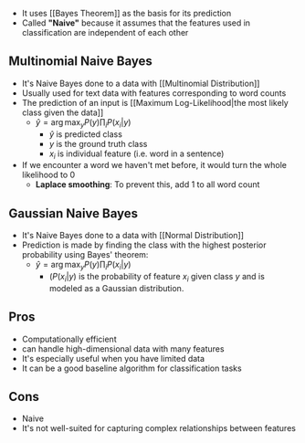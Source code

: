 - It uses [[Bayes Theorem]] as the basis for its prediction
- Called **"Naive"** because it assumes that the features used in classification are independent of each other
## Multinomial Naive Bayes
- It's Naive Bayes done to a data with [[Multinomial Distribution]]
- Usually used for text data with features corresponding to word counts
- The prediction of an input is [[Maximum Log-Likelihood|the most likely class given the data]]
	- $\hat{y} = \arg\max_{y} P(y) \prod_{i} P(x_i | y)$
		- $\hat{y}$ is predicted class
		- $y$ is the ground truth class
		- $x_i$ is individual feature (i.e. word in a sentence)
- If we encounter a word we haven't met before, it would turn the whole likelihood to 0
	- **Laplace smoothing**: To prevent this, add 1 to all word count 
## Gaussian Naive Bayes
- It's Naive Bayes done to a data with [[Normal Distribution]]
- Prediction is made by finding the class with the highest posterior probability using Bayes' theorem: 
	- $\hat{y} = \arg\max_{y} P(y) \prod_{i} P(x_i | y)$ 
		- $(P(x_i | y)$ is the probability of feature $x_i$ given class $y$ and is modeled as a Gaussian distribution.
## Pros
- Computationally efficient  
- can handle high-dimensional data with many features
- It's especially useful when you have limited data
- It can be a good baseline algorithm for classification tasks
## Cons
- Naive 
- It's not well-suited for capturing complex relationships between features

